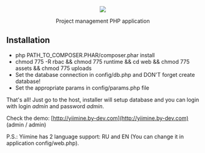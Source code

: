 <p align="center">
<img src="https://github.com/neo-classic/yiimine/raw/dev/web/uploads/logo/YiiMine_logo_small.png">
</p>
<p align="center">Project management PHP application</p>

## Installation

* php PATH_TO_COMPOSER.PHAR/composer.phar install
* chmod 775 -R rbac && chmod 775 runtime && cd web && chmod 775 assets && chmod 775 uploads
* Set the database connection in config/db.php and DON'T forget create database!
* Set the appropriate params in config/params.php file

That's all! Just go to the host, installer will setup database and you can login with login *admin* and password *admin*.

Check the demo: [http://yiimine.by-dev.com](http://yiimine.by-dev.com) (admin / admin)

P.S.: Yiimine has 2 language support: RU and EN (You can change it in application config/web.php).
